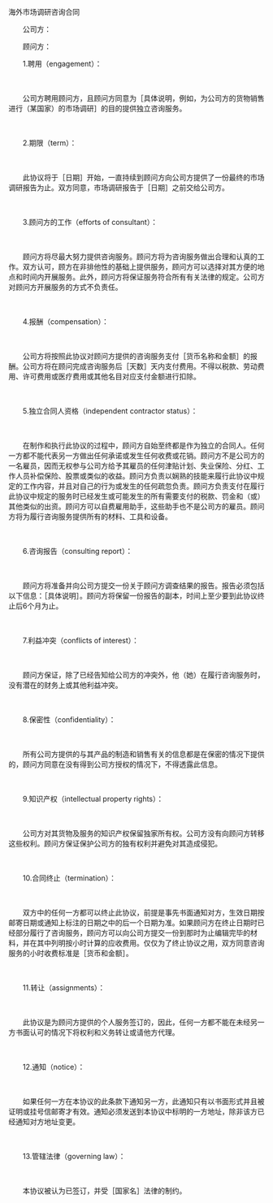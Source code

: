 



海外市场调研咨询合同



 

　　公司方：

　　顾问方：　　

　　1.聘用（engagement）：

　　

　　公司方聘用顾问方，且顾问方同意为［具体说明，例如，为公司方的货物销售进行（某国家）的市场调研］的目的提供独立咨询服务。

　　

　　2.期限（term）：

　　

　　此协议将于［日期］开始，一直持续到顾问方向公司方提供了一份最终的市场调研报告为止。双方同意，市场调研报告于［日期］之前交给公司方。

　　

　　3.顾问方的工作（efforts of consultant）：

　　

　　顾问方将尽最大努力提供咨询服务。顾问方将为咨询服务做出合理和认真的工作。双方认可，顾方在非排他性的基础上提供服务，顾问方可以选择对其方便的地点和时间内开展服务。此外，顾问方将保证服务符合所有有关法律的规定。公司方对顾问方开展服务的方式不负责任。

　　

　　4.报酬（compensation）：

　　

　　公司方将按照此协议对顾问方提供的咨询服务支付［货币名称和金额］的报酬。公司方将在顾问完成咨询服务后［天数］天内支付费用。不得以税款、劳动费用、许可费用或医疗费用或其他名目对应支付金额进行扣除。

　　

　　5.独立合同人资格（independent contractor status）：

　　

　　在制作和执行此协议的过程中，顾问方自始至终都是作为独立的合同人。任何一方都不能代表另一方做出任何承诺或发生任何收费或花销。顾问方不是公司方的一名雇员，因而无权参与公司方给予其雇员的任何津贴计划、失业保险、分红、工作人员补偿保险、股票或类似的收益。顾问方负责以娴熟的技能来履行此协议中规定的工作内容，并且对自己的行为或发生的任何疏忽负责。顾问方负责支付在履行此协议中规定的服务时已经发生或可能发生的所有需要支付的税款、罚金和（或）其他类似的出资。顾问方可以自费雇用助手，这些助手也不是公司方的雇员。顾问方将为履行咨询服务提供所有的材料、工具和设备。

　　

　　6.咨询报告（consulting report）：

　　

　　顾问方将准备并向公司方提交一份关于顾问方调查结果的报告。报告必须包括以下信息：［具体说明］。顾问方将保留一份报告的副本，时间上至少要到此协议终止后6个月为止。

　　

　　7.利益冲突（conflicts of interest）：

　　

　　顾问方保证，除了已经告知给公司方的冲突外，他（她）在履行咨询服务时，没有潜在的财务上或其他利益冲突。

　　

　　8.保密性（confidentiality）：

　　

　　所有公司方提供的与其产品的制造和销售有关的信息都是在保密的情况下提供的，顾问方同意在没有得到公司方授权的情况下，不得透露此信息。

　　

　　9.知识产权（intellectual property rights）：

　　

　　公司方对其货物及服务的知识产权保留独家所有权。公司方没有向顾问方转移这些权利。顾问方保证保护公司方的独有权利并避免对其造成侵犯。

　　

　　10.合同终止（termination）：

　　

　　双方中的任何一方都可以终止此协议，前提是事先书面通知对方，生效日期按邮寄日期或通知上标注的日期之中的后一个日期为准。如果顾问方在终止日期时已经部分履行了咨询服务，顾问方可以向公司方提交一份到那时为止编辑完毕的材料，并在其中列明按小时计算的应收费用。仅仅为了终止协议之用，双方同意咨询服务的小时收费标准是［货币和金额］。

　　

　　11.转让（assignments）：

　　

　　此协议是为顾问方提供的个人服务签订的，因此，任何一方都不能在未经另一方书面认可的情况下将权利和义务转让或请他方代理。

　　

　　12.通知（notice）：

　　

　　如果任何一方在本协议的此条款下通知另一方，此通知只有以书面形式并且被证明或挂号信邮寄才有效。通知必须发送到本协议中标明的一方地址，除非该方已经通知对方地址变更。

　　

　　13.管辖法律（governing law）：

　　

　　本协议被认为已签订，并受［国家名］法律的制约。